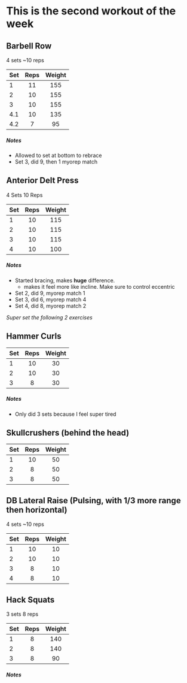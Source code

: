# This is the second workout of the week

## Barbell Row
4 sets
~10 reps

| Set | Reps  | Weight |
| :-  | :---: | :----: |
| 1   |  11   | 155    |
| 2   |  10   | 155    |
| 3   |  10   | 155    |
| 4.1 |  10   | 135    |
| 4.2 |  7    | 95     |

##### Notes
- Allowed to set at bottom to rebrace
- Set 3, did 9, then 1 myorep match


## Anterior Delt Press
4 Sets
10 Reps

| Set | Reps  | Weight |
| :-  | :---: | :----: |
| 1   |  10   | 115    |
| 2   |  10   | 115    |
| 3   |  10   | 115    |
| 4   |  10   | 100    |

##### Notes
- Started bracing, makes **huge** difference.
  - makes it feel more like incline. Make sure to control eccentric
- Set 2, did 9, myorep match 1
- Set 3, did 6, myorep match 4
- Set 4, did 8, myorep match 2

*Super set the following 2 exercises*
## Hammer Curls

| Set | Reps  | Weight |
| :-  | :---: | :----: |
| 1   |  10   | 30     |
| 2   |  10   | 30     |
| 3   |  8    | 30     |

##### Notes
- Only did 3 sets because I feel super tired

## Skullcrushers (behind the head)

| Set | Reps  | Weight |
| :-  | :---: | :----: |
| 1   |  10   | 50     |
| 2   |  8    | 50     |
| 3   |  8    | 50     |

## DB Lateral Raise (Pulsing, with 1/3 more range then horizontal)
4 sets
~10 reps

| Set | Reps  | Weight |
| :-  | :---: | :----: |
| 1   |  10   | 10     |
| 2   |  10   | 10     |
| 3   |  8    | 10     |
| 4   |  8    | 10     |

## Hack Squats
3 sets
8 reps

| Set | Reps  | Weight |
| :-  | :---: | :----: |
| 1   |  8    | 140    |
| 2   |  8    | 140    |
| 3   |  8    | 90     |

##### Notes

